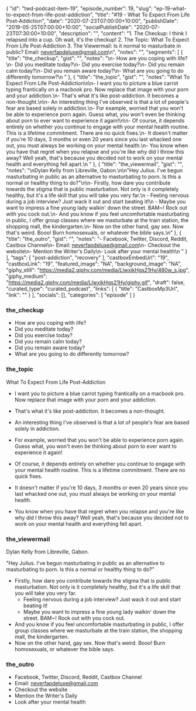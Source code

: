 {
	"id": "twd-podcast-item-19",
	"episode_number": 19,
	"slug": "ep-19-what-to-expect-from-life-post-addiction",
	"title": "#19 - What To Expect From Life Post-Addiction",
	"date": "2020-07-23T07:00:00+10:00",
	"publishDate": "2019-05-25T07:00:00+10:00",
	"socialPublishDate": "2020-07-23T07:30:00+10:00",
	"description": "",
	"content": "1. The Checkup: I think I relapsed into a cup. Oh wait, it's the checkup! 2. The Topic: What To Expect From Life Post-Addiction 3. The Viewermail: Is it normal to masturbate in public? Email: neverfapdeluxe@gmail.com\n",
	"notes": "",
	"segments": [
		{
			"title": "the_checkup",
			"gist": "",
			"notes": "\n- How are you coping with life?\n- Did you meditate today?\n- Did you exercise today?\n- Did you remain calm today?\n- Did you remain aware today?\n- What are you going to do differently tomorrow?\n      "
		},
		{
			"title": "the_topic",
			"gist": "",
			"notes": "What To Expect From Life Post-Addiction\n\n- I want you to picture a blue carrot typing frantically on a macbook pro. Now replace that image with your porn and your addiction.\n- That's what it's like post-addiction. It becomes a non-thought.\n\n- An interesting thing I've observed is that a lot of people's fear are based solely in addiction.\n- For example, worried that you won't be able to experience porn again. Guess what, you won't even be thinking about porn to ever want to experience it again!\n\n- Of course, it depends entirely on whether you continue to engage with your mental health routine. This is a lifetime commitment. There are no quick fixes.\n- It doesn't matter if you're 10 days, 3 months or even 20 years since you last whacked one out, you must always be working on your mental health.\n- You know when you have that regret when you relapse and you're like why did I throw this away? Well yeah, that's because you decided not to work on your mental health and everything fell apart.\n      "
		},
		{
			"title": "the_viewermail",
			"gist": "",
			"notes": "\nDylan Kelly from Libreville, Gabon.\n\n\"Hey Julius. I've begun masturbating in public as an alternative to masturbating to porn. Is this a normal or healthy thing to do?\"\n\n- Firstly, how dare you contribute towards the stigma that is public masturbation. Not only is it completely healthy, but it's a life skill that you will take you very far.\n  - Feeling nervous during a job interview? Just wack it out and start beating it!\n  - Maybe you want to impress a fine young lady walkin' down the street. BAM~! Rock out with you cock out.\n- And you know if you feel uncomfortable masturbating in public, I offer group classes where we masturbate at the train station, the shopping mall, the kindergarten.\n- Now on the other hand, gay sex. Now that's weird. Booo! Burn homosexuals, or whatever the bible says.\n"
		},
		{
			"title": "the_outro",
			"gist": "",
			"notes": "- Facebook, Twitter, Discord, Reddit, Castbox Channel\n- Email: neverfapdeluxe@gmail.com\n- Checkout the website\n- Mention the Writer's Daily\n- Look after your mental health\n      "
		}
	],
	"tags": [
		"post-addiction",
		"recovery"
	],
	"castboxEmbedUrl": "19",
	"castboxLink": "19",
	"featured_image": "NA",
	"background_image": "NA",
	"giphy_still": "https://media2.giphy.com/media/LlwxikHgs21Hy/480w_s.jpg",
	"giphy_medium": "https://media2.giphy.com/media/LlwxikHgs21Hy/giphy.gif",
	"draft": false,
	"curated_type": "curated_podcast",
	"links": [
		{
			"title": "CastboxMp3Url",
			"link": ""
		}
	],
	"socials": [],
	"categories": [
		"episode"
	]
}

### the_checkup


- How are you coping with life?
- Did you meditate today?
- Did you exercise today?
- Did you remain calm today?
- Did you remain aware today?
- What are you going to do differently tomorrow?
      
### the_topic

What To Expect From Life Post-Addiction

- I want you to picture a blue carrot typing frantically on a macbook pro. Now replace that image with your porn and your addiction.
- That's what it's like post-addiction. It becomes a non-thought.

- An interesting thing I've observed is that a lot of people's fear are based solely in addiction.
- For example, worried that you won't be able to experience porn again. Guess what, you won't even be thinking about porn to ever want to experience it again!

- Of course, it depends entirely on whether you continue to engage with your mental health routine. This is a lifetime commitment. There are no quick fixes.
- It doesn't matter if you're 10 days, 3 months or even 20 years since you last whacked one out, you must always be working on your mental health.
- You know when you have that regret when you relapse and you're like why did I throw this away? Well yeah, that's because you decided not to work on your mental health and everything fell apart.
      
### the_viewermail


Dylan Kelly from Libreville, Gabon.

"Hey Julius. I've begun masturbating in public as an alternative to masturbating to porn. Is this a normal or healthy thing to do?"

- Firstly, how dare you contribute towards the stigma that is public masturbation. Not only is it completely healthy, but it's a life skill that you will take you very far.
  - Feeling nervous during a job interview? Just wack it out and start beating it!
  - Maybe you want to impress a fine young lady walkin' down the street. BAM~! Rock out with you cock out.
- And you know if you feel uncomfortable masturbating in public, I offer group classes where we masturbate at the train station, the shopping mall, the kindergarten.
- Now on the other hand, gay sex. Now that's weird. Booo! Burn homosexuals, or whatever the bible says.

### the_outro

- Facebook, Twitter, Discord, Reddit, Castbox Channel
- Email: neverfapdeluxe@gmail.com
- Checkout the website
- Mention the Writer's Daily
- Look after your mental health
      
